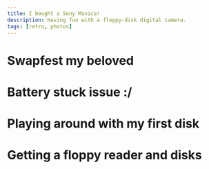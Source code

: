 ```yaml
---
title: I bought a Sony Mavica!
description: Having fun with a floppy-disk digital camera.
tags: [retro, photos]
---
```


# Swapfest my beloved

# Battery stuck issue :/

# Playing around with my first disk

# Getting a floppy reader and disks

